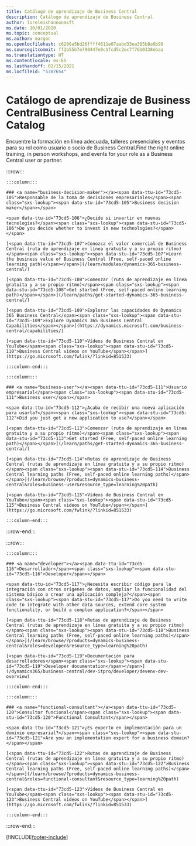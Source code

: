 ```yaml
---
title: Catálogo de aprendizaje de Business Central
description: Catálogo de aprendizaje de Business Central
author: loreleishannonmsft
ms.date: 10/01/2020
ms.topic: conceptual
ms.author: margoc
ms.openlocfilehash: c6200a5bd26ffff4611e07aabd33ea305b8a9b99
ms.sourcegitcommit: ff2b55b7e790447e0c1fcd5c2ec7f7610338ebaa
ms.translationtype: HT
ms.contentlocale: es-ES
ms.lasthandoff: 02/15/2021
ms.locfileid: "5387654"
---
```

# <a name="business-central-learning-catalog"></a><span data-ttu-id="73cd5-103">Catálogo de aprendizaje de Business Central</span><span class="sxs-lookup"><span data-stu-id="73cd5-103">Business Central Learning Catalog</span></span>

<span data-ttu-id="73cd5-104">Encuentre la formación en línea adecuada, talleres presenciales y eventos para su rol como usuario o socio de Business Central.</span><span class="sxs-lookup"><span data-stu-id="73cd5-104">Find the right online training, in person workshops, and events for your role as a Business Central user or partner.</span></span>

:::row:::

    :::column:::

    ### <a name="business-decision-maker"></a><span data-ttu-id="73cd5-105">Responsable de la toma de decisiones empresariales</span><span class="sxs-lookup"><span data-stu-id="73cd5-105">Business decision maker</span></span>

    <span data-ttu-id="73cd5-106">¿Decide si invertir en nuevas tecnologías?</span><span class="sxs-lookup"><span data-stu-id="73cd5-106">Do you decide whether to invest in new technologies?</span></span> 

    [<span data-ttu-id="73cd5-107">Conozca el valor comercial de Business Central (ruta de aprendizaje en línea gratuita y a su propio ritmo)</span><span class="sxs-lookup"><span data-stu-id="73cd5-107">Learn the business value of Business Central (Free, self-paced online learning path)</span></span>](/learn/modules/dynamics-365-business-central/)

    [<span data-ttu-id="73cd5-108">Comenzar (ruta de aprendizaje en línea gratuita y a su propio ritmo)</span><span class="sxs-lookup"><span data-stu-id="73cd5-108">Get started (Free, self-paced online learning path)</span></span>](/learn/paths/get-started-dynamics-365-business-central/)

    [<span data-ttu-id="73cd5-109">Explorar las capacidades de Dynamics 365 Business Central</span><span class="sxs-lookup"><span data-stu-id="73cd5-109">Explore Dynamics 365 Business Central Capabilities</span></span>](https://dynamics.microsoft.com/business-central/capabilities/)

    [<span data-ttu-id="73cd5-110">Vídeos de Business Central en YouTube</span><span class="sxs-lookup"><span data-stu-id="73cd5-110">Business Central videos on YouTube</span></span>](https://go.microsoft.com/fwlink/?linkid=851533)

    :::column-end:::

    :::column:::

    ### <a name="business-user"></a><span data-ttu-id="73cd5-111">Usuario empresarial</span><span class="sxs-lookup"><span data-stu-id="73cd5-111">Business user</span></span>

    <span data-ttu-id="73cd5-112">¿Acaba de recibir una nueva aplicación para usarla?</span><span class="sxs-lookup"><span data-stu-id="73cd5-112">Did you just get a new application to use?</span></span> 

    [<span data-ttu-id="73cd5-113">Comenzar (ruta de aprendizaje en línea gratuita y a su propio ritmo)</span><span class="sxs-lookup"><span data-stu-id="73cd5-113">Get started (Free, self-paced online learning path)</span></span>](/learn/paths/get-started-dynamics-365-business-central/)

    [<span data-ttu-id="73cd5-114">Rutas de aprendizaje de Business Central (rutas de aprendizaje en línea gratuita y a su propio ritmo)</span><span class="sxs-lookup"><span data-stu-id="73cd5-114">Business Central learning paths (Free, self-paced online learning paths)</span></span>](/learn/browse/?products=dynamics-business-central&roles=business-user&resource_type=learning%20path)

    [<span data-ttu-id="73cd5-115">Vídeos de Business Central en YouTube</span><span class="sxs-lookup"><span data-stu-id="73cd5-115">Business Central videos on YouTube</span></span>](https://go.microsoft.com/fwlink/?linkid=851533)

    :::column-end:::

:::row-end:::

:::row:::

    :::column:::

    ### <a name="developer"></a><span data-ttu-id="73cd5-116">Desarrollador</span><span class="sxs-lookup"><span data-stu-id="73cd5-116">Developer</span></span>

    <span data-ttu-id="73cd5-117">¿Necesita escribir código para la integración con otros orígenes de datos, ampliar la funcionalidad del sistema básico o crear una aplicación compleja?</span><span class="sxs-lookup"><span data-stu-id="73cd5-117">Do you need to write code to integrate with other data sources, extend core system functionality, or build a complex application?</span></span>

    [<span data-ttu-id="73cd5-118">Rutas de aprendizaje de Business Central (rutas de aprendizaje en línea gratuita y a su propio ritmo)</span><span class="sxs-lookup"><span data-stu-id="73cd5-118">Business Central learning paths (Free, self-paced online learning paths)</span></span>](/learn/browse/?products=dynamics-business-central&roles=developer&resource_type=learning%20path)

    [<span data-ttu-id="73cd5-119">Documentación para desarrolladores</span><span class="sxs-lookup"><span data-stu-id="73cd5-119">Developer documentation</span></span>](/dynamics365/business-central/dev-itpro/developer/devenv-dev-overview)

    :::column-end:::

    :::column:::

    ### <a name="functional-consultant"></a><span data-ttu-id="73cd5-120">Consultor funcional</span><span class="sxs-lookup"><span data-stu-id="73cd5-120">Functional Consultant</span></span>
    
    <span data-ttu-id="73cd5-121">¿Es experto en implementación para un dominio empresarial?</span><span class="sxs-lookup"><span data-stu-id="73cd5-121">Are you an implementation expert for a business domain?</span></span> 

    [<span data-ttu-id="73cd5-122">Rutas de aprendizaje de Business Central (rutas de aprendizaje en línea gratuita y a su propio ritmo)</span><span class="sxs-lookup"><span data-stu-id="73cd5-122">Business Central learning paths (Free, self-paced online learning paths)</span></span>](/learn/browse/?products=dynamics-business-central&roles=functional-consultant&resource_type=learning%20path)

    [<span data-ttu-id="73cd5-123">Vídeos de Business Central en YouTube</span><span class="sxs-lookup"><span data-stu-id="73cd5-123">Business Central videos on YouTube</span></span>](https://go.microsoft.com/fwlink/?linkid=851533)

    :::column-end:::

:::row-end:::


[!INCLUDE[footer-include](../includes/footer-banner.md)]